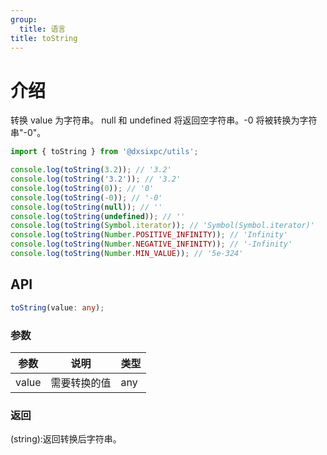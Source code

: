```yaml
---
group:
  title: 语言
title: toString
---
```


# 介绍

转换 value 为字符串。 null 和 undefined 将返回空字符串。-0 将被转换为字符串"-0"。

```js
import { toString } from '@dxsixpc/utils';

console.log(toString(3.2)); // '3.2'
console.log(toString('3.2')); // '3.2'
console.log(toString(0)); // '0'
console.log(toString(-0)); // '-0'
console.log(toString(null)); // ''
console.log(toString(undefined)); // ''
console.log(toString(Symbol.iterator)); // 'Symbol(Symbol.iterator)'
console.log(toString(Number.POSITIVE_INFINITY)); // 'Infinity'
console.log(toString(Number.NEGATIVE_INFINITY)); // '-Infinity'
console.log(toString(Number.MIN_VALUE)); // '5e-324'
```

## API

```typescript
toString(value: any);
```

### 参数

| 参数  | 说明         | 类型 |
| ----- | ------------ | ---- |
| value | 需要转换的值 | any  |

### 返回

(string):返回转换后字符串。
